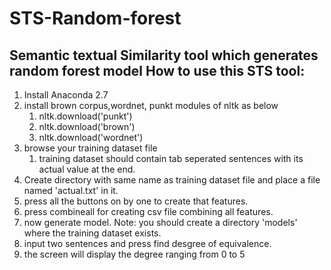 # STS-Random-forest
Semantic textual Similarity tool which generates random forest model
How to use this STS tool:
--------------------------
1. Install Anaconda 2.7 
2. install brown corpus,wordnet, punkt modules of nltk as below
	1. nltk.download('punkt')
	2. nltk.download('brown')
	3. nltk.download('wordnet')
3. browse your training dataset file
	1. training dataset should contain tab seperated sentences with its actual value at the end.
4. Create directory with same name as training dataset file and place a file named 'actual.txt' in it.
5. press all the buttons on by one to create that features.
6. press combineall for creating csv file combining all features.
7. now generate model.
	Note: you should create a directory 'models' where the training dataset exists.
8. input two sentences and press find desgree of equivalence.
9. the screen will display the degree ranging from 0 to 5
